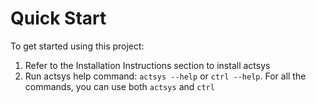 # Quick Start

To get started using this project:

1. Refer to the Installation Instructions section to install actsys
2. Run actsys help command: `actsys --help` or `ctrl --help`. For all the commands, you can use both `actsys` and `ctrl`
